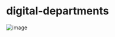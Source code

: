 # digital-departments

![image](https://user-images.githubusercontent.com/70913285/221430874-c3d413ab-0dd1-47b8-a63d-1da71fc4d3c2.png)
